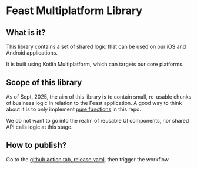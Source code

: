 # Feast Multiplatform Library

## What is it?

This library contains a set of shared logic that can be used on our iOS and Android applications.

It is built using Kotlin Multiplatform, which can targets our core platforms.

## Scope of this library

As of Sept. 2025, the aim of this library is to contain small, re-usable chunks of business logic in relation to the Feast application. A good way to think about it is to only implement [pure functions](https://en.wikipedia.org/wiki/Pure_function) in this repo.

We do not want to go into the realm of reusable UI components, nor shared API calls logic at this stage.

## How to publish?

Go to the [github action tab, release.yaml](https://github.com/guardian/feast-multiplatform-library/actions/workflows/release.yml), then trigger the workflow.
